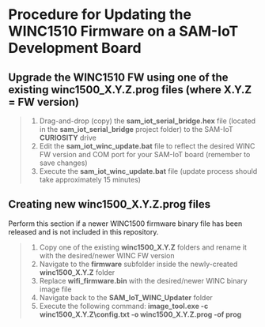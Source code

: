 # Procedure for Updating the WINC1510 Firmware on a SAM-IoT Development Board

## Upgrade the WINC1510 FW using one of the existing **winc1500_X.Y.Z.prog** files (where X.Y.Z = FW version)

> 1. Drag-and-drop (copy) the **sam_iot_serial_bridge.hex** file (located in the **sam_iot_serial_bridge** project folder) to the SAM-IoT **CURIOSITY** drive
> 2. Edit the **sam_iot_winc_update.bat** file to reflect the desired WINC FW version and COM port for your SAM-IoT board (remember to save changes)
> 3. Execute the **sam_iot_winc_update.bat** file (update process should take approximately 15 minutes)

## Creating new **winc1500_X.Y.Z.prog** files

Perform this section if a newer WINC1500 firmware binary file has been released and is not included in this repository.

> 1. Copy one of the existing **winc1500_X.Y.Z** folders and rename it with the desired/newer WINC FW version
> 2. Navigate to the **firmware** subfolder inside the newly-created **winc1500_X.Y.Z** folder
> 3. Replace **wifi_firmware.bin** with the desired/newer WINC binary image file
> 4. Navigate back to the **SAM_IoT_WINC_Updater** folder
> 5. Execute the following command: **image_tool.exe -c winc1500_X.Y.Z\config.txt -o winc1500_X.Y.Z.prog -of prog**

